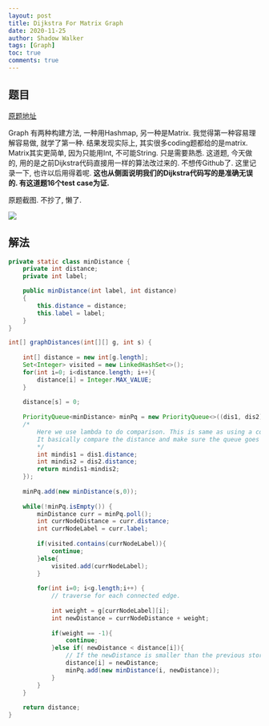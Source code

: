 ```yaml
---
layout: post
title: Dijkstra For Matrix Graph
date: 2020-11-25
author: Shadow Walker
tags: [Graph]
toc: true
comments: true
---
```


## 题目

[原题地址](https://app.codesignal.com/interview-practice/task/QTirmApTj7sWaidLk/description)

Graph 有两种构建方法, 一种用Hashmap, 另一种是Matrix. 我觉得第一种容易理解容易做, 就学了第一种. 结果发现实际上, 其实很多coding题都给的是matrix. Matrix其实更简单, 因为只能用Int, 不可能String. 只是需要熟悉. 这道题, 今天做的, 用的是之前Dijkstra代码直接用一样的算法改过来的. 不想传Github了. 这里记录一下, 也许以后用得着呢. **这也从侧面说明我们的Dijkstra代码写的是准确无误的. 有这道题16个test case为证.**

原题截图. 不抄了, 懒了. 

![](https://lh3.googleusercontent.com/lMsMM5ER3JLLL4FrYXJRZAXQFxmZvcfdAR2w1XYkGTzubwA62i1R1smnX-JrO2EnhZy35XCBGhqokGTWI9Cw4A0uyLRA1Fb4P-bU3UxJJB_huwth45k0zTbOwvRKNXd4VyUXtxde9xh_ZZORr7q2m0Qi_TD85UBzFbMzF_-DmW8lpIATuYSOvxQyBF08N1U3nTEyAOgsj3kQDCd70J6gJsb8rykDLevN0CWHawWpYUXPKX8-FGrz65aJiNRU7Wg9pCLH4PovNnfWa5YSUh49D1Mq6NOR-yjR2tdhyqr-ctHHlKaspbkZ1qz9zSlJlPicp4XAFwIIfXMXyPaoINFat3jru6Po1cl_or6PhSnaIZc-TIJUKJ6vU4r2K-mVZ9iEsa4_12qddSD04uzBgem6R3OqVSigTxGSV-qLjS9fZD_GkRyk-yR-n7FoRXouD4EP3Iglz4hsgGtpg55QIhnHWmKtkK7jGD28Zm2GcldKbmzoDRpdmMD_cKv5-CcLXj9OUWF1N5DSHOKLEZzZOH1Ip2WJt5ofAAfDEA4GjyORiuRj91LaNwnIVnrJ6hw4LGfGDMMuWqfYMWCNJ7MYJf21So-d5rhusANLig1yTj_KymCZal8Wfoh8kdPk2mmm-EMgQr4eELFkFFEHgSDifOcrbkSG7uRHnucachQTnsjEkUNqpQZDl2f5cb-VlSDnow=w500-h730-no?authuser=0)

## 解法

```java
private static class minDistance {
    private int distance;
    private int label;

    public minDistance(int label, int distance)
    {
        this.distance = distance;
        this.label = label;
    }
}

int[] graphDistances(int[][] g, int s) {
    
    int[] distance = new int[g.length];
    Set<Integer> visited = new LinkedHashSet<>();
    for(int i=0; i<distance.length; i++){
        distance[i] = Integer.MAX_VALUE;
    }
    
    distance[s] = 0;
    
    PriorityQueue<minDistance> minPq = new PriorityQueue<>((dis1, dis2) -> {
    /*
        Here we use lambda to do comparison. This is same as using a comparator.
        It basically compare the distance and make sure the queue goes from vertex with smallest distance to largest distance.
        */
        int mindis1 = dis1.distance;
        int mindis2 = dis2.distance;
        return mindis1-mindis2;
    });
    
    minPq.add(new minDistance(s,0));
    
    while(!minPq.isEmpty()) {
        minDistance curr = minPq.poll();
        int currNodeDistance = curr.distance;
        int currNodeLabel = curr.label;
        
        if(visited.contains(currNodeLabel)){
            continue;
        }else{
            visited.add(currNodeLabel);
        }
        
        for(int i=0; i<g.length;i++) {
            // traverse for each connected edge.
            
            int weight = g[currNodeLabel][i];
            int newDistance = currNodeDistance + weight;
            
            if(weight == -1){
                continue;
            }else if( newDistance < distance[i]){
                // If the newDistance is smaller than the previous stored one. update the distance.
                distance[i] = newDistance;
                minPq.add(new minDistance(i, newDistance));
            }
        }
    }
        
    return distance;
}
```